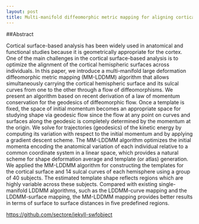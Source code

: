 ```yaml
---
layout: post
title: Multi-manifold diffeomorphic metric mapping for aligning cortical hemispheric surfaces
---
```

##Abstract

Cortical surface-based analysis has been widely used in anatomical and functional studies because it is geometrically appropriate for the cortex. One of the main challenges in the cortical surface-based analysis is to optimize the alignment of the cortical hemispheric surfaces across individuals. In this paper, we introduce a multi-manifold large deformation diffeomorphic metric mapping (MM-LDDMM) algorithm that allows simultaneously carrying the cortical hemispheric surface and its sulcal curves from one to the other through a flow of diffeomorphisms. We present an algorithm based on recent derivation of a law of momentum conservation for the geodesics of diffeomorphic flow. Once a template is fixed, the space of initial momentum becomes an appropriate space for studying shape via geodesic flow since the flow at any point on curves and surfaces along the geodesic is completely determined by the momentum at the origin. We solve for trajectories (geodesics) of the kinetic energy by computing its variation with respect to the initial momentum and by applying a gradient descent scheme. The MM-LDDMM algorithm optimizes the initial momenta encoding the anatomical variation of each individual relative to a common coordinate system in a linear space, which provides a natural scheme for shape deformation average and template (or atlas) generation. We applied the MM-LDDMM algorithm for constructing the templates for the cortical surface and 14 sulcal curves of each hemisphere using a group of 40 subjects. The estimated template shape reflects regions which are highly variable across these subjects. Compared with existing single-manifold LDDMM algorithms, such as the LDDMM-curve mapping and the LDDMM-surface mapping, the MM-LDDMM mapping provides better results in terms of surface to surface distances in five predefined regions.

https://github.com/sectore/jekyll-swfobject